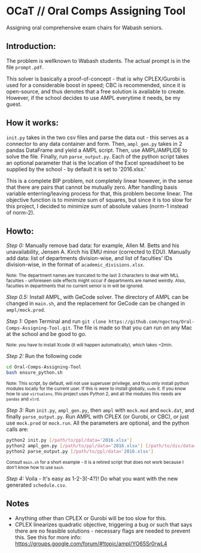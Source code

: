 # OCaT // Oral Comps Assigning Tool
Assigning oral comprehensive exam chairs for Wabash seniors.

## Introduction:
The problem is wellknown to Wabash students. The actual prompt is in the file `prompt.pdf`.

This solver is basically a proof-of-concept - that is why CPLEX/Gurobi is used for a considerable boost in speed; CBC is recommended, since it is open-source, and thus denotes that a free solution is available to create. However, if the school decides to use AMPL everytime it needs, be my guest.

## How it works:
`init.py` takes in the two csv files and parse the data out - this serves as a connector to any data container and form. Then, `ampl_gen.py` takes in 2 pandas DataFrame and yield a AMPL script. Then, use AMPL/AMPLIDE to solve the file. Finally, run `parse_output.py`. Each of the python script takes an optional parameter that is the location of the Excel spreadsheet to be supplied by the school - by default it is set to '2016.xlsx.'

This is a complete BIP problem, not completely linear however, in the sense that there are pairs that cannot be mutually zero. After handling basis variable enterring/leaving process for that, this problem become linear. The objective function is to minimize sum of squares, but since it is too slow for this project, I decided to minimize sum of absolute values (norm-1 instead of norm-2).

## Howto:
<i>Step 0:</i> Manually remove bad data: for example, Allen M. Betts and his unavailability, Jensen A. Kirch his EMU minor (corrected to EDU). Manually add data: list of departments division-wise, and list of faculties' IDs division-wise, in the format of `academic_divisions.xlsx`.

<sub>Note: The department names are truncated to the last 3 characters to deal with MLL faculties - unforeseen side effects might occur if departments are named weirdly. Also, faculties in departments that no current senior is in will be ignored.</sub>

<i>Step 0.5:</i> Install AMPL, with GeCode solver. The directory of AMPL can be changed in `main.sh`, and the replacement for GeCode can be changed in `ampl/mock.prod`.

<i>Step 1:</i> Open Terminal and run `git clone https://github.com/ngoctnq/Oral-Comps-Assigning-Tool.git`. The file is made so that you can run on any Mac at the school and be good to go.

<sub>Note: you have to install Xcode (it will happen automatically), which takes ~2min.</sub>

<i>Step 2:</i> Run the following code

```bash
cd Oral-Comps-Assigning-Tool
bash ensure_python.sh
```
<sub>Note: This script, by default, will not use superuser privilege, and thus only install python modules locally for the current user. If this is were to install globally, `sudo` it. If you know how to use `virtualenv`, this project uses Python 2, and all the modules this needs are `pandas` and `xlrd`.</sub>

<i> Step 3:</i>
Run `init.py`, `ampl_gen.py`, then `ampl` with `mock.mod` and `mock.dat`, and finally `parse_output.py`. Run AMPL with CPLEX (or Gurobi, or CBC), or just use `mock.prod` or `mock.run`. All the parameters are optional, and the python calls are:

```bash
python2 init.py [/path/to/ppl/data='2016.xlsx']
python2 ampl_gen.py [/path/to/ppl/data='2016.xlsx'] [/path/to/div/data='academic_divisions.xlsx']
python2 parse_output.py [/path/to/ppl/data='2016.xlsx']
```

<sub>Consult `main.sh` for a short example - it is a retired script that does not work because I don't know how to use `bash`.</sub>

<i> Step 4:</i>
Voila - It's easy as 1-2-3(-4?)! Do what you want with the new generated `schedule.csv`.

## Notes
- Anything other than CPLEX or Gurobi will be too slow for this.
- CPLEX linearizes quadratic objective, triggering a bug or such that says there are no feasible solutions - necessary flags are needed to prevent this. See this for more info: https://groups.google.com/forum/#!topic/ampl/YO65Sr0rwL4